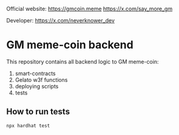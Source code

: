 Official website: https://gmcoin.meme
https://x.com/say_more_gm

Developer: https://x.com/neverknower_dev


# GM meme-coin backend
This repository contains all backend logic to GM meme-coin:
1. smart-contracts
2. Gelato w3f functions
3. deploying scripts
4. tests


## How to run tests
```shell
npx hardhat test
```

